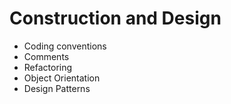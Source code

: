 # Construction and Design

- Coding conventions
- Comments
- Refactoring
- Object Orientation
- Design Patterns
